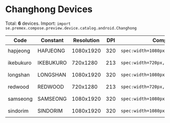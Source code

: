 # Changhong Devices

Total: **6** devices. Import: `import se.premex.compose.preview.device.catalog.android.Changhong`

| Code | Constant | Resolution | DPI | Compose Spec | Preview Usage |
|------|----------|------------|-----|-------------|---------------|
| hapjeong | HAPJEONG | 1080x1920 | 320 | `spec:width=1080px,height=1920px,dpi=320` | `@Preview(device = Changhong.HAPJEONG)` |
| ikebukuro | IKEBUKURO | 720x1280 | 213 | `spec:width=720px,height=1280px,dpi=213` | `@Preview(device = Changhong.IKEBUKURO)` |
| longshan | LONGSHAN | 1080x1920 | 320 | `spec:width=1080px,height=1920px,dpi=320` | `@Preview(device = Changhong.LONGSHAN)` |
| redwood | REDWOOD | 720x1280 | 213 | `spec:width=720px,height=1280px,dpi=213` | `@Preview(device = Changhong.REDWOOD)` |
| samseong | SAMSEONG | 1080x1920 | 320 | `spec:width=1080px,height=1920px,dpi=320` | `@Preview(device = Changhong.SAMSEONG)` |
| sindorim | SINDORIM | 1080x1920 | 320 | `spec:width=1080px,height=1920px,dpi=320` | `@Preview(device = Changhong.SINDORIM)` |

<!-- Generated automatically. Do not edit manually. -->
